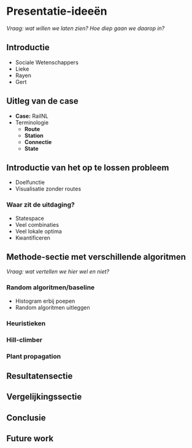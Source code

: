 # Presentatie-ideeën
*Vraag: wat willen we laten zien? Hoe diep gaan we daarop in?*


## Introductie
- Sociale Wetenschappers
- Lieke
- Rayen
- Gert

## Uitleg van de case
- **Case:** RailNL
- Terminologie
    - **Route**
    - **Station**
    - **Connectie**
    - **State**

## Introductie van het op te lossen probleem
- Doelfunctie
- Visualisatie zonder routes

### Waar zit de uitdaging?
- Statespace
- Veel combinaties
- Veel lokale optima
- Kwantificeren

## Methode-sectie met verschillende algoritmen
*Vraag: wat vertellen we hier wel en niet?*

### Random algoritmen/baseline
- Histogram erbij poepen
- Random algoritmen uitleggen

### Heuristieken

### Hill-climber

### Plant propagation

## Resultatensectie

## Vergelijkingssectie

## Conclusie

## Future work
